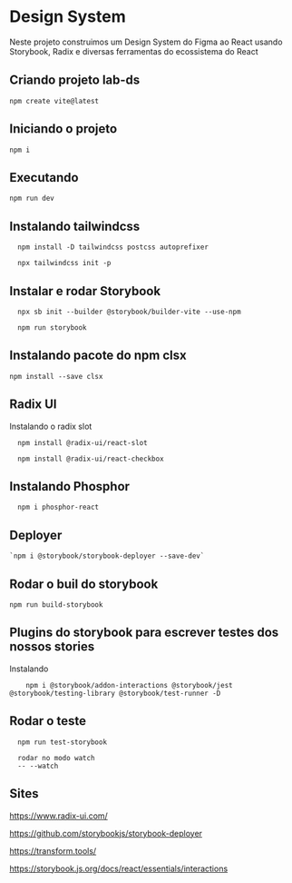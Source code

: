 # Design System 
Neste projeto construimos um Design System do Figma ao React usando Storybook, Radix e diversas ferramentas do ecossistema do React 

## Criando projeto lab-ds

  `npm create vite@latest`

## Iniciando o projeto

  `npm i `

## Executando 

  `npm run dev`

## Instalando tailwindcss
```
  npm install -D tailwindcss postcss autoprefixer

  npx tailwindcss init -p 
```

## Instalar e rodar Storybook
```
  npx sb init --builder @storybook/builder-vite --use-npm

  npm run storybook
```

## Instalando pacote do npm clsx

  `npm install --save clsx`

## Radix UI
Instalando o radix slot
```
  npm install @radix-ui/react-slot

  npm install @radix-ui/react-checkbox

```

## Instalando Phosphor
```
  npm i phosphor-react
```

  ## Deployer

    `npm i @storybook/storybook-deployer --save-dev`

## Rodar o buil do storybook

  `npm run build-storybook`

 ## Plugins do storybook para escrever testes dos nossos stories
  Instalando 
```  
    npm i @storybook/addon-interactions @storybook/jest  @storybook/testing-library @storybook/test-runner -D 

```

## Rodar o teste
```
  npm run test-storybook

  rodar no modo watch 
  -- --watch
```

## Sites
https://www.radix-ui.com/

https://github.com/storybookjs/storybook-deployer

https://transform.tools/

https://storybook.js.org/docs/react/essentials/interactions